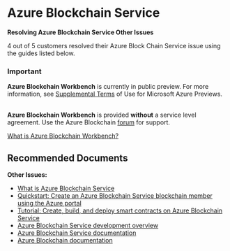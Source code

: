 <properties
	pageTitle="Azure Blockchain Service"
	description="Azure Blockchain Service Other Issues"
	service=""
	resource=""
	authors="johnnygetHub"
	ms.author="johnnyc"
	displayOrder=""
	selfHelpType="generic"
	supportTopicIds="32636529"
	resourceTags=""
	productPesIds="16601"
	cloudEnvironments="public"
	articleId="79a684d5-c749-4678-ba41-0930d61acbaa"
/>

# Azure Blockchain Service
**Resolving Azure Blockchain Service Other Issues**<br>

4 out of 5 customers resolved their Azure Block Chain Service issue using the guides listed below.<br>

### Important

**Azure Blockchain Workbench** is currently in public preview. For more information, see [Supplemental Terms](https://azure.microsoft.com/support/legal/preview-supplemental-terms/) of Use for Microsoft Azure Previews.<br> <br>

**Azure Blockchain Workbench** is provided **without** a service level agreement. Use the Azure Blockchain [forum](https://docs.microsoft.com/azure/blockchain/service/overview) for support.<br>

[What is Azure Blockchain Workbench?](https://docs.microsoft.com/azure/blockchain/workbench/overview)

## **Recommended Documents**

**Other Issues:**
* [What is Azure Blockchain Service](https://docs.microsoft.com/azure/blockchain/service/overview)<br>
* [Quickstart: Create an Azure Blockchain Service blockchain member using the Azure portal](https://docs.microsoft.com/azure/blockchain/service/create-member)<br>
* [Tutorial: Create, build, and deploy smart contracts on Azure Blockchain Service](https://docs.microsoft.com/azure/blockchain/service/send-transaction)<br>
* [Azure Blockchain Service development overview](https://docs.microsoft.com/azure/blockchain/service/develop)<br>
* [Azure Blockchain Service documentation](https://docs.microsoft.com/azure/blockchain/service/index)<br>
* [Azure Blockchain documentation](https://docs.microsoft.com/azure/blockchain/)
